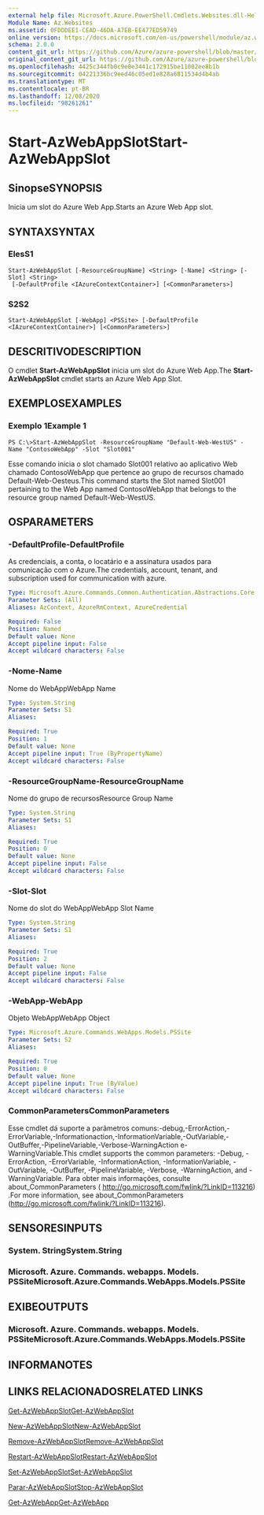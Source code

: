 ```yaml
---
external help file: Microsoft.Azure.PowerShell.Cmdlets.Websites.dll-Help.xml
Module Name: Az.Websites
ms.assetid: 0FDDDEE1-CEAD-46DA-A7EB-EE477ED59749
online version: https://docs.microsoft.com/en-us/powershell/module/az.websites/start-azwebappslot
schema: 2.0.0
content_git_url: https://github.com/Azure/azure-powershell/blob/master/src/Websites/Websites/help/Start-AzWebAppSlot.md
original_content_git_url: https://github.com/Azure/azure-powershell/blob/master/src/Websites/Websites/help/Start-AzWebAppSlot.md
ms.openlocfilehash: 4425c344fb0c9e0e3441c172915be11002ee8b1b
ms.sourcegitcommit: 04221336bc9eed46c05ed1e828a6811534d4b4ab
ms.translationtype: MT
ms.contentlocale: pt-BR
ms.lasthandoff: 12/08/2020
ms.locfileid: "98261261"
---
```

# <span data-ttu-id="a1e6d-101">Start-AzWebAppSlot</span><span class="sxs-lookup"><span data-stu-id="a1e6d-101">Start-AzWebAppSlot</span></span>

## <span data-ttu-id="a1e6d-102">Sinopse</span><span class="sxs-lookup"><span data-stu-id="a1e6d-102">SYNOPSIS</span></span>
<span data-ttu-id="a1e6d-103">Inicia um slot do Azure Web App.</span><span class="sxs-lookup"><span data-stu-id="a1e6d-103">Starts an Azure Web App slot.</span></span>

## <span data-ttu-id="a1e6d-104">SYNTAX</span><span class="sxs-lookup"><span data-stu-id="a1e6d-104">SYNTAX</span></span>

### <span data-ttu-id="a1e6d-105">Eles</span><span class="sxs-lookup"><span data-stu-id="a1e6d-105">S1</span></span>
```
Start-AzWebAppSlot [-ResourceGroupName] <String> [-Name] <String> [-Slot] <String>
 [-DefaultProfile <IAzureContextContainer>] [<CommonParameters>]
```

### <span data-ttu-id="a1e6d-106">S2</span><span class="sxs-lookup"><span data-stu-id="a1e6d-106">S2</span></span>
```
Start-AzWebAppSlot [-WebApp] <PSSite> [-DefaultProfile <IAzureContextContainer>] [<CommonParameters>]
```

## <span data-ttu-id="a1e6d-107">DESCRITIVO</span><span class="sxs-lookup"><span data-stu-id="a1e6d-107">DESCRIPTION</span></span>
<span data-ttu-id="a1e6d-108">O cmdlet **Start-AzWebAppSlot** inicia um slot do Azure Web App.</span><span class="sxs-lookup"><span data-stu-id="a1e6d-108">The **Start-AzWebAppSlot** cmdlet starts an Azure Web App Slot.</span></span>

## <span data-ttu-id="a1e6d-109">EXEMPLOS</span><span class="sxs-lookup"><span data-stu-id="a1e6d-109">EXAMPLES</span></span>

### <span data-ttu-id="a1e6d-110">Exemplo 1</span><span class="sxs-lookup"><span data-stu-id="a1e6d-110">Example 1</span></span>
```
PS C:\>Start-AzWebAppSlot -ResourceGroupName "Default-Web-WestUS" -Name "ContosoWebApp" -Slot "Slot001"
```

<span data-ttu-id="a1e6d-111">Esse comando inicia o slot chamado Slot001 relativo ao aplicativo Web chamado ContosoWebApp que pertence ao grupo de recursos chamado Default-Web-Oesteus.</span><span class="sxs-lookup"><span data-stu-id="a1e6d-111">This command starts the Slot named Slot001 pertaining to the Web App named ContosoWebApp that belongs to the resource group named Default-Web-WestUS.</span></span>

## <span data-ttu-id="a1e6d-112">OS</span><span class="sxs-lookup"><span data-stu-id="a1e6d-112">PARAMETERS</span></span>

### <span data-ttu-id="a1e6d-113">-DefaultProfile</span><span class="sxs-lookup"><span data-stu-id="a1e6d-113">-DefaultProfile</span></span>
<span data-ttu-id="a1e6d-114">As credenciais, a conta, o locatário e a assinatura usados para comunicação com o Azure.</span><span class="sxs-lookup"><span data-stu-id="a1e6d-114">The credentials, account, tenant, and subscription used for communication with azure.</span></span>

```yaml
Type: Microsoft.Azure.Commands.Common.Authentication.Abstractions.Core.IAzureContextContainer
Parameter Sets: (All)
Aliases: AzContext, AzureRmContext, AzureCredential

Required: False
Position: Named
Default value: None
Accept pipeline input: False
Accept wildcard characters: False
```

### <span data-ttu-id="a1e6d-115">-Nome</span><span class="sxs-lookup"><span data-stu-id="a1e6d-115">-Name</span></span>
<span data-ttu-id="a1e6d-116">Nome do WebApp</span><span class="sxs-lookup"><span data-stu-id="a1e6d-116">WebApp Name</span></span>

```yaml
Type: System.String
Parameter Sets: S1
Aliases:

Required: True
Position: 1
Default value: None
Accept pipeline input: True (ByPropertyName)
Accept wildcard characters: False
```

### <span data-ttu-id="a1e6d-117">-ResourceGroupName</span><span class="sxs-lookup"><span data-stu-id="a1e6d-117">-ResourceGroupName</span></span>
<span data-ttu-id="a1e6d-118">Nome do grupo de recursos</span><span class="sxs-lookup"><span data-stu-id="a1e6d-118">Resource Group Name</span></span>

```yaml
Type: System.String
Parameter Sets: S1
Aliases:

Required: True
Position: 0
Default value: None
Accept pipeline input: False
Accept wildcard characters: False
```

### <span data-ttu-id="a1e6d-119">-Slot</span><span class="sxs-lookup"><span data-stu-id="a1e6d-119">-Slot</span></span>
<span data-ttu-id="a1e6d-120">Nome do slot do WebApp</span><span class="sxs-lookup"><span data-stu-id="a1e6d-120">WebApp Slot Name</span></span>

```yaml
Type: System.String
Parameter Sets: S1
Aliases:

Required: True
Position: 2
Default value: None
Accept pipeline input: False
Accept wildcard characters: False
```

### <span data-ttu-id="a1e6d-121">-WebApp</span><span class="sxs-lookup"><span data-stu-id="a1e6d-121">-WebApp</span></span>
<span data-ttu-id="a1e6d-122">Objeto WebApp</span><span class="sxs-lookup"><span data-stu-id="a1e6d-122">WebApp Object</span></span>

```yaml
Type: Microsoft.Azure.Commands.WebApps.Models.PSSite
Parameter Sets: S2
Aliases:

Required: True
Position: 0
Default value: None
Accept pipeline input: True (ByValue)
Accept wildcard characters: False
```

### <span data-ttu-id="a1e6d-123">CommonParameters</span><span class="sxs-lookup"><span data-stu-id="a1e6d-123">CommonParameters</span></span>
<span data-ttu-id="a1e6d-124">Esse cmdlet dá suporte a parâmetros comuns:-debug,-ErrorAction,-ErrorVariable,-Informationaction,-InformationVariable,-OutVariable,-OutBuffer,-PipelineVariable,-Verbose-WarningAction e-WarningVariable.</span><span class="sxs-lookup"><span data-stu-id="a1e6d-124">This cmdlet supports the common parameters: -Debug, -ErrorAction, -ErrorVariable, -InformationAction, -InformationVariable, -OutVariable, -OutBuffer, -PipelineVariable, -Verbose, -WarningAction, and -WarningVariable.</span></span> <span data-ttu-id="a1e6d-125">Para obter mais informações, consulte about_CommonParameters ( http://go.microsoft.com/fwlink/?LinkID=113216) .</span><span class="sxs-lookup"><span data-stu-id="a1e6d-125">For more information, see about_CommonParameters (http://go.microsoft.com/fwlink/?LinkID=113216).</span></span>

## <span data-ttu-id="a1e6d-126">SENSORES</span><span class="sxs-lookup"><span data-stu-id="a1e6d-126">INPUTS</span></span>

### <span data-ttu-id="a1e6d-127">System. String</span><span class="sxs-lookup"><span data-stu-id="a1e6d-127">System.String</span></span>

### <span data-ttu-id="a1e6d-128">Microsoft. Azure. Commands. webapps. Models. PSSite</span><span class="sxs-lookup"><span data-stu-id="a1e6d-128">Microsoft.Azure.Commands.WebApps.Models.PSSite</span></span>

## <span data-ttu-id="a1e6d-129">EXIBE</span><span class="sxs-lookup"><span data-stu-id="a1e6d-129">OUTPUTS</span></span>

### <span data-ttu-id="a1e6d-130">Microsoft. Azure. Commands. webapps. Models. PSSite</span><span class="sxs-lookup"><span data-stu-id="a1e6d-130">Microsoft.Azure.Commands.WebApps.Models.PSSite</span></span>

## <span data-ttu-id="a1e6d-131">INFORMA</span><span class="sxs-lookup"><span data-stu-id="a1e6d-131">NOTES</span></span>

## <span data-ttu-id="a1e6d-132">LINKS RELACIONADOS</span><span class="sxs-lookup"><span data-stu-id="a1e6d-132">RELATED LINKS</span></span>

[<span data-ttu-id="a1e6d-133">Get-AzWebAppSlot</span><span class="sxs-lookup"><span data-stu-id="a1e6d-133">Get-AzWebAppSlot</span></span>](./Get-AzWebAppSlot.md)

[<span data-ttu-id="a1e6d-134">New-AzWebAppSlot</span><span class="sxs-lookup"><span data-stu-id="a1e6d-134">New-AzWebAppSlot</span></span>](./New-AzWebAppSlot.md)

[<span data-ttu-id="a1e6d-135">Remove-AzWebAppSlot</span><span class="sxs-lookup"><span data-stu-id="a1e6d-135">Remove-AzWebAppSlot</span></span>](./Remove-AzWebAppSlot.md)

[<span data-ttu-id="a1e6d-136">Restart-AzWebAppSlot</span><span class="sxs-lookup"><span data-stu-id="a1e6d-136">Restart-AzWebAppSlot</span></span>](./Restart-AzWebAppSlot.md)

[<span data-ttu-id="a1e6d-137">Set-AzWebAppSlot</span><span class="sxs-lookup"><span data-stu-id="a1e6d-137">Set-AzWebAppSlot</span></span>](./Set-AzWebAppSlot.md)

[<span data-ttu-id="a1e6d-138">Parar-AzWebAppSlot</span><span class="sxs-lookup"><span data-stu-id="a1e6d-138">Stop-AzWebAppSlot</span></span>](./Stop-AzWebAppSlot.md)

[<span data-ttu-id="a1e6d-139">Get-AzWebApp</span><span class="sxs-lookup"><span data-stu-id="a1e6d-139">Get-AzWebApp</span></span>](./Get-AzWebApp.md)
